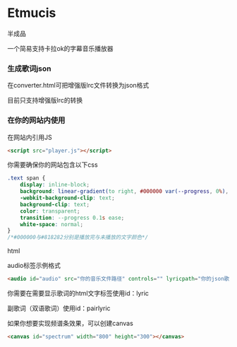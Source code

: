 # Etmucis

半成品

一个简易支持卡拉ok的字幕音乐播放器
### 生成歌词json

在converter.html可把增强版lrc文件转换为json格式

目前只支持增强版lrc的转换

### 在你的网站内使用

在网站内引用JS

```html
<script src="player.js"></script>
```

你需要确保你的网站包含以下css

```css
.text span {
    display: inline-block;
    background: linear-gradient(to right, #000000 var(--progress, 0%), #818282 var(--progress, 0%));
    -webkit-background-clip: text;
    background-clip: text;
    color: transparent;
    transition: --progress 0.1s ease;
	white-space: normal;
}
/*#000000与#818282分别是播放完与未播放的文字颜色*/
```

html

audio标签示例格式

```html
<audio id="audio" src="你的音乐文件路径" controls="" lyricpath="你的json歌词文件路径"></audio>
```

你需要在需要显示歌词的html文字标签使用id：lyric

副歌词（双语歌词）使用id：pairlyric

如果你想要实现频谱条效果，可以创建canvas
```html
<canvas id="spectrum" width="800" height="300"></canvas>
```

